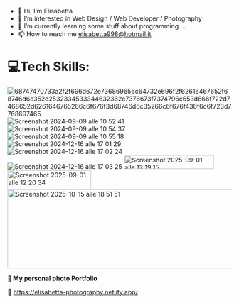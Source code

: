 - 👋 Hi, I’m Elisabetta
- 👀 I’m interested in Web Design / Web Developer / Photography
- 🌱 I’m currently learning some stuff about programming ...
- 📫 How to reach me elisabetta998@hotmail.it

<!---
EliMarago/EliMarago is a ✨ special ✨ repository because its `README.md` (this file) appears on your GitHub profile.
You can click the Preview link to take a look at your changes.
--->

 **<h1> 💻Tech Skills:</h1>**



![68747470733a2f2f696d672e736869656c64732e696f2f62616467652f68746d6c352d2532334533344632362e7376673f7374796c653d666f722d7468652d6261646765266c6f676f3d68746d6c35266c6f676f436f6c6f723d7768697465](https://github.com/user-attachments/assets/c6809225-cd47-4ec7-9be0-76d68dd04734)  ![Screenshot 2024-09-09 alle 10 52 41](https://github.com/user-attachments/assets/e45f6e6a-0851-4390-a3c4-f5ba590dc750) ![Screenshot 2024-09-09 alle 10 54 37](https://github.com/user-attachments/assets/ef07c2f2-2f0e-4c7c-847a-6441b5beb5bc)  ![Screenshot 2024-09-09 alle 10 55 18](https://github.com/user-attachments/assets/b1e69e3c-fda6-4e8c-88a5-dedafc9c038b) ![Screenshot 2024-12-16 alle 17 01 29](https://github.com/user-attachments/assets/74ad9813-bccb-4dee-9ced-e81944c8418c)
![Screenshot 2024-12-16 alle 17 02 24](https://github.com/user-attachments/assets/c066a4fc-e004-4111-97ca-966cd6914ab9)
![Screenshot 2024-12-16 alle 17 03 25](https://github.com/user-attachments/assets/d9adf2d6-a350-4ce2-bbd8-29e4d2c198f6)
<img width="202" height="31" alt="Screenshot 2025-09-01 alle 12 19 15" src="https://github.com/user-attachments/assets/d9ce3489-2dc9-476d-89f5-5cb46e4d5041" />
<img width="188" height="43" alt="Screenshot 2025-09-01 alle 12 20 34" src="https://github.com/user-attachments/assets/212268b3-75e1-46f6-bdae-429e6750ffa4" />
<img width="625" height="178" alt="Screenshot 2025-10-15 alle 18 51 51" src="https://github.com/user-attachments/assets/22b7703f-5026-4ed2-9121-40bc48fa48a2" />








 **<p> 📸 My personal photo Portfolio </p>**
 🔗 https://elisabetta-photography.netlify.app/


